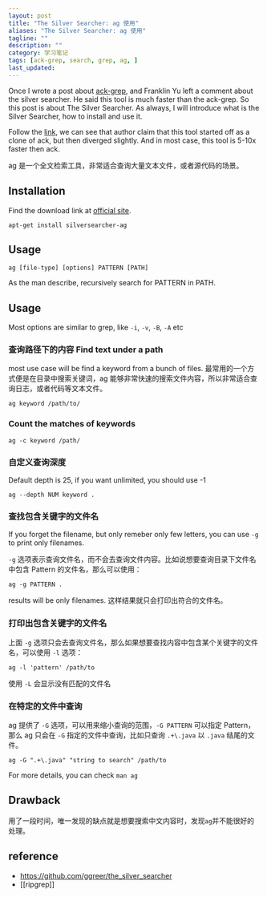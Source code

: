 ```yaml
---
layout: post
title: "The Silver Searcher: ag 使用"
aliases: "The Silver Searcher: ag 使用"
tagline: ""
description: ""
category: 学习笔记
tags: [ack-grep, search, grep, ag, ]
last_updated:
---
```


Once I wrote a post about [ack-grep](/post/2017/10/ack-grep.html), and Franklin Yu left a comment about the silver searcher. He said this tool is much faster than the ack-grep. So this post is about The Silver Searcher. As always, I will introduce what is the Silver Searcher, how to install and use it.

Follow the [link](https://geoff.greer.fm/ag/), we can see that author claim that this tool started off as a clone of ack, but then diverged slightly. And in most case, this tool is 5-10x faster then ack.

ag 是一个全文检索工具，非常适合查询大量文本文件，或者源代码的场景。

## Installation

Find the download link at [official site](https://geoff.greer.fm/ag/).

    apt-get install silversearcher-ag

## Usage

    ag [file-type] [options] PATTERN [PATH]

As the man describe, recursively search for PATTERN in PATH.


## Usage

Most options are similar to grep, like `-i`, `-v`, `-B`, `-A` etc

### 查询路径下的内容 Find text under a path
most use case will be find a keyword from a bunch of files. 最常用的一个方式便是在目录中搜索关键词，ag 能够非常快速的搜索文件内容，所以非常适合查询日志，或者代码等文本文件。

    ag keyword /path/to/

### Count the matches of keywords

    ag -c keyword /path/

### 自定义查询深度
Default depth is 25, if you want unlimited, you should use -1

    ag --depth NUM keyword .

### 查找包含关键字的文件名
If you forget the filename, but only remeber only few letters, you can use `-g` to print only filenames.

`-g` 选项表示查询文件名，而不会去查询文件内容。比如说想要查询目录下文件名中包含 Pattern 的文件名，那么可以使用：

    ag -g PATTERN .

results will be only filenames. 这样结果就只会打印出符合的文件名。

### 打印出包含关键字的文件名
上面 `-g` 选项只会去查询文件名，那么如果想要查找内容中包含某个关键字的文件名，可以使用 `-l` 选项：

    ag -l 'pattern' /path/to

使用 `-L` 会显示没有匹配的文件名

### 在特定的文件中查询
ag 提供了 `-G` 选项，可以用来缩小查询的范围，`-G PATTERN` 可以指定 Pattern，那么 ag 只会在 `-G` 指定的文件中查询，比如只查询 `.+\.java` 以 `.java` 结尾的文件。

    ag -G ".+\.java" "string to search" /path/to

For more details, you can check `man ag`

## Drawback

用了一段时间，唯一发现的缺点就是想要搜索中文内容时，发现`ag`并不能很好的处理。

## reference

- <https://github.com/ggreer/the_silver_searcher>
- [[ripgrep]]
